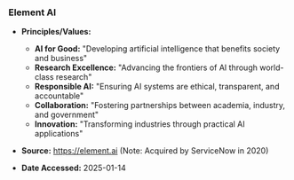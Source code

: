 ### Element AI

- **Principles/Values:**
  - **AI for Good:** "Developing artificial intelligence that benefits society and business"
  - **Research Excellence:** "Advancing the frontiers of AI through world-class research"
  - **Responsible AI:** "Ensuring AI systems are ethical, transparent, and accountable"
  - **Collaboration:** "Fostering partnerships between academia, industry, and government"
  - **Innovation:** "Transforming industries through practical AI applications"

- **Source:** https://element.ai (Note: Acquired by ServiceNow in 2020)
- **Date Accessed:** 2025-01-14